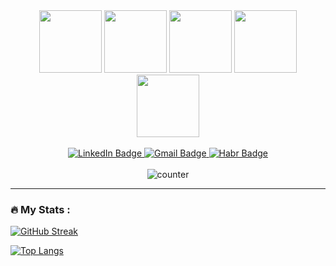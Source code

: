 <div id="header" align="center">
  <img src="https://media.giphy.com/media/ln7z2eWriiQAllfVcn/giphy.gif" width="100"/>
  <img src="https://media.giphy.com/media/eNAsjO55tPbgaor7ma/giphy.gif" width="100"/>
  <img src="https://media.giphy.com/media/ZDTbix65Me1YDNLDF3/giphy.gif" width="100"/>
  <img src="https://media.giphy.com/media/KzJkzjggfGN5Py6nkT/giphy.gif" width="100"/>
  <img src="https://media.giphy.com/media/Ll22OhMLAlVDb8UQWe/giphy.gif" width="100"/>
</div>

<br/>

<div id="badges" align="center">
  <a href="https://www.linkedin.com/in/andrey-kozlov-a00410213/">
    <img src="https://img.shields.io/badge/LinkedIn-blue?style=for-the-badge&logo=linkedin&logoColor=white" alt="LinkedIn Badge"/>
  </a>
  <a href="mailto:kozlov205an@gmail.com">
    <img src="https://img.shields.io/badge/Gmail-red?style=for-the-badge&logo=gmail&logoColor=white" alt="Gmail Badge"/>
  </a>
   <a href="https://career.habr.com/andreykozlovn">
    <img src="https://img.shields.io/badge/Habr-blue?style=for-the-badge&logo=habr&logoColor=white" alt="Habr Badge"/>
  </a>
</div>

<br/>

<div id="counter" align="center">
<img src="https://komarev.com/ghpvc/?username=AndreyKozlovN&style=flat-square&color=blue" alt="counter"/>
</div>
</div>

---

### :fire: My Stats :

[![GitHub Streak](http://github-readme-streak-stats.herokuapp.com?user=AndreyKozlovN&theme=react&locale=ru&date_format=%5BY%20%5DM%20j)](https://git.io/streak-stats)

[![Top Langs](https://github-readme-stats.vercel.app/api/top-langs/?username=AndreyKozlovN&layout=compact&theme=vision-friendly-dark)](https://github.com/anuraghazra/github-readme-stats)
